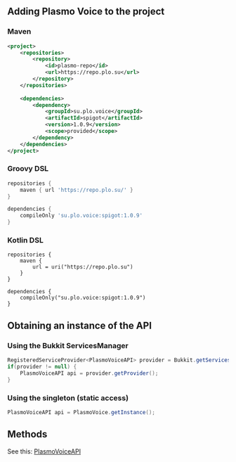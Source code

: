 ## Adding Plasmo Voice to the project

### Maven

```xml
<project>
    <repositories>
        <repository>
            <id>plasmo-repo</id>
            <url>https://repo.plo.su</url>
        </repository>
    </repositories>
    
    <dependencies>
        <dependency>
            <groupId>su.plo.voice</groupId>
            <artifactId>spigot</artifactId>
            <version>1.0.9</version>
            <scope>provided</scope>
        </dependency>
    </dependencies>
</project>
```

### Groovy DSL

```groovy
repositories {
    maven { url 'https://repo.plo.su/' }
}

dependencies {
    compileOnly 'su.plo.voice:spigot:1.0.9'
}
```

### Kotlin DSL

```
repositories {
    maven {
        url = uri("https://repo.plo.su")
    }
}

dependencies {
    compileOnly("su.plo.voice:spigot:1.0.9")
}
```

## Obtaining an instance of the API

### Using the Bukkit ServicesManager

```java
RegisteredServiceProvider<PlasmoVoiceAPI> provider = Bukkit.getServicesManager().getRegistration(PlasmoVoiceAPI.class);
if(provider != null) {
    PlasmoVoiceAPI api = provider.getProvider();
}
```

### Using the singleton (static access)

```java
PlasmoVoiceAPI api = PlasmoVoice.getInstance();
```

## Methods

See
this: [PlasmoVoiceAPI](https://github.com/plasmoapp/plasmo-voice/blob/spigot-distances/src/main/java/su/plo/voice/PlasmoVoiceAPI.java)